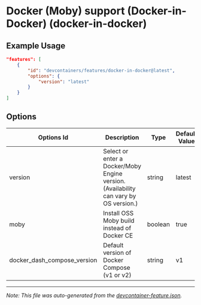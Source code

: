 
# Docker (Moby) support (Docker-in-Docker) (docker-in-docker)



## Example Usage

```json
"features": [
    {
        "id": "devcontainers/features/docker-in-docker@latest",
        "options": {
            "version": "latest"
        }
    }
]
```

## Options

| Options Id | Description | Type | Default Value |
|-----|-----|-----|-----|
| version | Select or enter a Docker/Moby Engine version. (Availability can vary by OS version.) | string | latest |
| moby | Install OSS Moby build instead of Docker CE | boolean | true |
| docker_dash_compose_version | Default version of Docker Compose (v1 or v2) | string | v1 |

---

_Note: This file was auto-generated from the [devcontainer-feature.json](./devcontainer-feature.json)._
